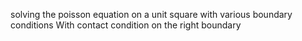 solving the poisson equation on a unit square with various boundary conditions
With contact condition on the right boundary  
